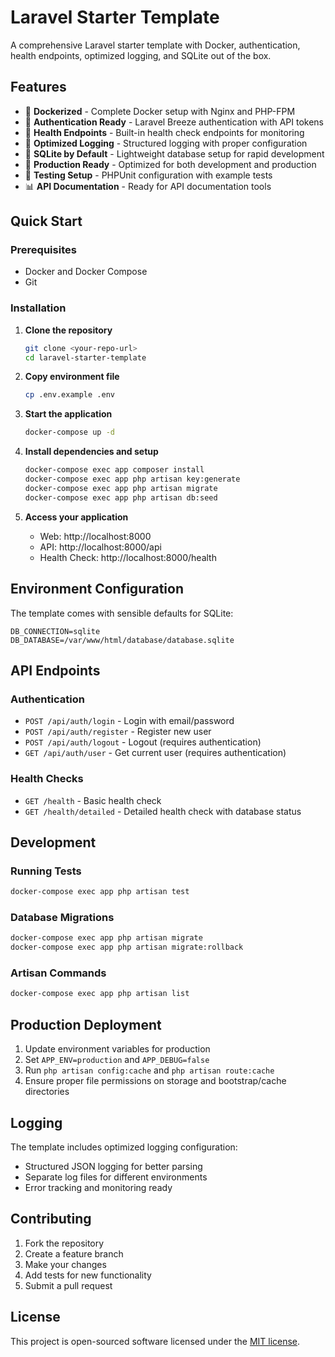 # Laravel Starter Template

A comprehensive Laravel starter template with Docker, authentication, health endpoints, optimized logging, and SQLite out of the box.

## Features

- 🐳 **Dockerized** - Complete Docker setup with Nginx and PHP-FPM
- 🔐 **Authentication Ready** - Laravel Breeze authentication with API tokens
- 🏥 **Health Endpoints** - Built-in health check endpoints for monitoring
- 📝 **Optimized Logging** - Structured logging with proper configuration
- 💾 **SQLite by Default** - Lightweight database setup for rapid development
- 🚀 **Production Ready** - Optimized for both development and production
- 🧪 **Testing Setup** - PHPUnit configuration with example tests
- 📊 **API Documentation** - Ready for API documentation tools

## Quick Start

### Prerequisites

- Docker and Docker Compose
- Git

### Installation

1. **Clone the repository**
   ```bash
   git clone <your-repo-url>
   cd laravel-starter-template
   ```

2. **Copy environment file**
   ```bash
   cp .env.example .env
   ```

3. **Start the application**
   ```bash
   docker-compose up -d
   ```

4. **Install dependencies and setup**
   ```bash
   docker-compose exec app composer install
   docker-compose exec app php artisan key:generate
   docker-compose exec app php artisan migrate
   docker-compose exec app php artisan db:seed
   ```

5. **Access your application**
   - Web: http://localhost:8000
   - API: http://localhost:8000/api
   - Health Check: http://localhost:8000/health

## Environment Configuration

The template comes with sensible defaults for SQLite:

```env
DB_CONNECTION=sqlite
DB_DATABASE=/var/www/html/database/database.sqlite
```

## API Endpoints

### Authentication
- `POST /api/auth/login` - Login with email/password
- `POST /api/auth/register` - Register new user
- `POST /api/auth/logout` - Logout (requires authentication)
- `GET /api/auth/user` - Get current user (requires authentication)

### Health Checks
- `GET /health` - Basic health check
- `GET /health/detailed` - Detailed health check with database status

## Development

### Running Tests
```bash
docker-compose exec app php artisan test
```

### Database Migrations
```bash
docker-compose exec app php artisan migrate
docker-compose exec app php artisan migrate:rollback
```

### Artisan Commands
```bash
docker-compose exec app php artisan list
```

## Production Deployment

1. Update environment variables for production
2. Set `APP_ENV=production` and `APP_DEBUG=false`
3. Run `php artisan config:cache` and `php artisan route:cache`
4. Ensure proper file permissions on storage and bootstrap/cache directories

## Logging

The template includes optimized logging configuration:
- Structured JSON logging for better parsing
- Separate log files for different environments
- Error tracking and monitoring ready

## Contributing

1. Fork the repository
2. Create a feature branch
3. Make your changes
4. Add tests for new functionality
5. Submit a pull request

## License

This project is open-sourced software licensed under the [MIT license](https://opensource.org/licenses/MIT).
